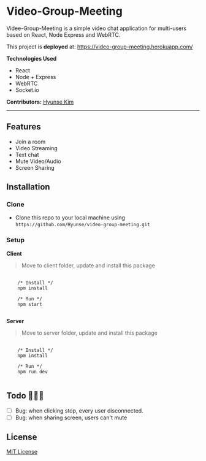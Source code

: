 # Video-Group-Meeting

Videe-Group-Meeting is a simple video chat application for multi-users based on React, Node Express and WebRTC.

This project is **deployed** at: https://video-group-meeting.herokuapp.com/

**Technologies Used**

- React
- Node + Express
- WebRTC
- Socket.io

**Contributors:** [Hyunse Kim](https://github.com/Hyunse)

---

## Features

- Join a room
- Video Streaming
- Text chat
- Mute Video/Audio
- Screen Sharing

## Installation
### Clone
- Clone this repo to your local machine using `https://github.com/Hyunse/video-group-meeting.git`

### Setup
**Client**
> Move to client folder, update and install this package
<pre>
  <code>
    /* Install */
    npm install
    
    /* Run */
    npm start
  </code>
</pre>

**Server**
> Move to server folder, update and install this package
<pre>
  <code>
    /* Install */
    npm install
    
    /* Run */
    npm run dev
  </code>
</pre>

## Todo 🔨🔨🔨

- [ ] Bug: when clicking stop, every user disconnected.
- [ ] Bug: when sharing screen, users can't mute

## License
[MIT License](./LICENSE)